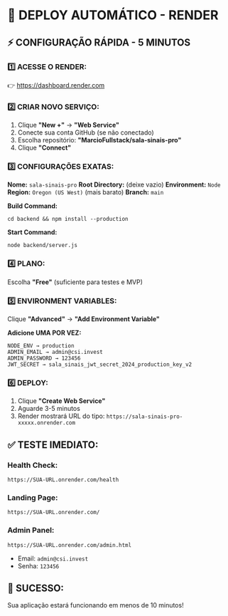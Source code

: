 # 🚀 DEPLOY AUTOMÁTICO - RENDER

## ⚡ CONFIGURAÇÃO RÁPIDA - 5 MINUTOS

### 1️⃣ ACESSE O RENDER:
👉 https://dashboard.render.com

### 2️⃣ CRIAR NOVO SERVIÇO:
1. Clique **"New +"** → **"Web Service"**
2. Conecte sua conta GitHub (se não conectado)
3. Escolha repositório: **"MarcioFullstack/sala-sinais-pro"**
4. Clique **"Connect"**

### 3️⃣ CONFIGURAÇÕES EXATAS:

**Nome:** `sala-sinais-pro`
**Root Directory:** (deixe vazio)
**Environment:** `Node`
**Region:** `Oregon (US West)` (mais barato)
**Branch:** `main`

**Build Command:**
```
cd backend && npm install --production
```

**Start Command:**  
```
node backend/server.js
```

### 4️⃣ PLANO:
Escolha **"Free"** (suficiente para testes e MVP)

### 5️⃣ ENVIRONMENT VARIABLES:
Clique **"Advanced"** → **"Add Environment Variable"**

**Adicione UMA POR VEZ:**

```
NODE_ENV → production
ADMIN_EMAIL → admin@csi.invest  
ADMIN_PASSWORD → 123456
JWT_SECRET → sala_sinais_jwt_secret_2024_production_key_v2
```

### 6️⃣ DEPLOY:
1. Clique **"Create Web Service"**
2. Aguarde 3-5 minutos
3. Render mostrará URL do tipo: `https://sala-sinais-pro-xxxxx.onrender.com`

## ✅ TESTE IMEDIATO:

### Health Check:
`https://SUA-URL.onrender.com/health`

### Landing Page:
`https://SUA-URL.onrender.com/`

### Admin Panel:
`https://SUA-URL.onrender.com/admin.html`
- Email: `admin@csi.invest`
- Senha: `123456`

## 🎯 SUCESSO:
Sua aplicação estará funcionando em menos de 10 minutos!